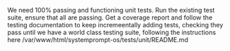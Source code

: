 We need 100% passing and functioning unit tests. Run the existing test suite, ensure that all are passing. Get a coverage report and follow the testing documentation to keep incremeentally adding tests, checking they pass until we have a world class testing suite, following the instructions here /var/www/html/systemprompt-os/tests/unit/README.md